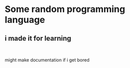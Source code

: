 # Some random programming language
## i made it for learning
<br>

might make documentation if i get bored
